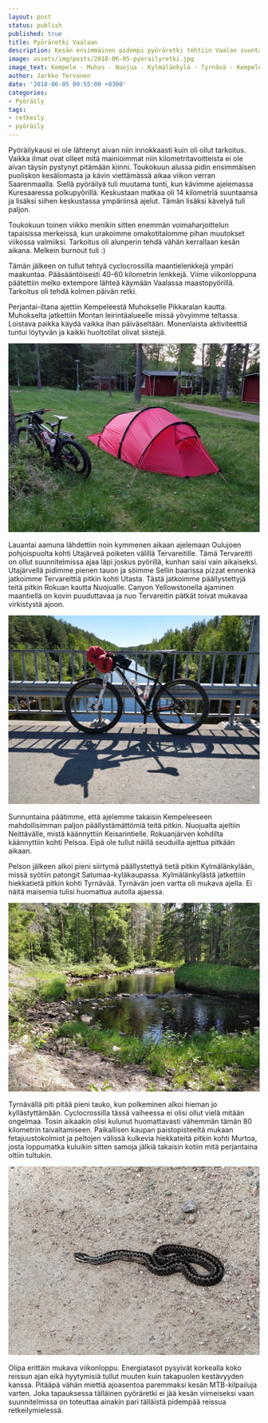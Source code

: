 ```yaml
---
layout: post
status: publish
published: true
title: Pyöräretki Vaalaan
description: Kesän ensimmäinen pidempi pyöräretki tehtiin Vaalan suuntaan. Asfalttia pitkin Vaalaan ja hiekkateitä pitkin takaisin kotiin.
image: assets/img/posts/2018-06-05-pyorailyretki.jpg
image_text: Kempele - Muhos - Nuojua - Kylmälänkylä - Tyrnävä - Kempele -pyöräretki
author: Jarkko Tervonen
date: '2018-06-05 09:55:00 +0300'
categories:
- Pyöräily
tags:
- retkeily
- pyöräily
---
```

Pyöräilykausi ei ole lähtenyt aivan niin innokkaasti kuin oli ollut tarkoitus. Vaikka ilmat ovat olleet mitä mainioimmat niin kilometritavoitteista ei ole aivan täysin pystynyt pitämään kiinni. Toukokuun alussa pidin ensimmäisen puoliskon kesälomasta ja kävin viettämässä aikaa viikon verran Saarenmaalla. Siellä pyöräilyä tuli muutama tunti, kun kävimme ajelemassa Kuresaaressa polkupyörillä. Keskustaan matkaa oli 14 kilometriä suuntaansa ja lisäksi siihen keskustassa ympäriinsä ajelut. Tämän lisäksi kävelyä tuli paljon.

<!-- more -->

Toukokuun toinen viikko menikin sitten enemmän voimaharjoittelun tapaisissa merkeissä, kun urakoimme omakotitalomme pihan muutokset viikossa valmiiksi. Tarkoitus oli alunperin tehdä vähän kerrallaan kesän aikana. Melkein burnout tuli :)

Tämän jälkeen on tullut tehtyä cyclocrossilla maantielenkkejä ympäri maakuntaa. Pääsääntöisesti 40-60 kilometrin lenkkejä. Viime viikonloppuna päätettiin melko extempore lähteä käymään Vaalassa maastopyörillä. Tarkoitus oli tehdä kolmen päivän retki.

Perjantai-iltana ajettiin Kempeleestä Muhokselle Pikkaralan kautta. Muhokselta jatkettiin Montan leirintäalueelle missä yövyimme teltassa. Loistava paikka käydä vaikka ihan päiväseltään. Monenlaista aktiviteettiä tuntui löytyvän ja kaikki huoltotilat olivat siistejä.

<img alt="Teltta valmiina Montan leirintäalueella" src="/assets/img/posts/2018-06-05-montta-teltta.jpg" />

Lauantai aamuna lähdettiin noin kymmenen aikaan ajelemaan Oulujoen pohjoispuolta kohti Utajärveä poiketen välillä Tervareitille. Tämä Tervareitti on ollut suunnitelmissa ajaa läpi joskus pyörillä, kunhan saisi vain aikaiseksi. Utajärvellä pidimme pienen tauon ja söimme Sellin baarissa pizzat ennenkä jatkoimme Tervareittiä pitkin kohti Utasta. Tästä jatkoimme päällystettyjä teitä pitkin Rokuan kautta Nuojualle. Canyon Yellowstonella ajaminen maantiellä on kovin puuduttavaa ja nuo Tervareitin pätkät toivat mukavaa virkistystä ajoon.

<img alt="Oulujoki Utajärven kohdalla" src="/assets/img/posts/2018-06-05-utajarvi-oulujoki.jpg" />

Sunnuntaina päätimme, että ajelemme takaisin Kempeleeseen mahdollisimman paljon päällystämättömiä teitä pitkin. Nuojualta ajeltiin Neittävälle, mistä käännyttiin Keisarintielle. Rokuanjärven kohdilta käännyttiin kohti Pelsoa. Eipä ole tullut näillä seuduilla ajettua pitkään aikaan.

Pelson jälkeen alkoi pieni siirtymä päällystettyä tietä pitkin Kylmälänkylään, missä syötiin patongit Satumaa-kyläkaupassa. Kylmälänkylästä jatkettiin hiekkatietä pitkin kohti Tyrnävää. Tyrnävän joen vartta oli mukava ajella. Ei näitä maisemia tulisi huomattua autolla ajaessa.

<img alt="Tyrnäväjoki Kylmälänkylä - Tyrnävä tien varrella"
  src="/assets/img/posts/2018-06-05-tyrnavajoki.jpg" />

Tyrnävällä piti pitää pieni tauko, kun polkeminen alkoi hieman jo kyllästyttämään. Cyclocrossilla tässä vaiheessa ei olisi ollut vielä mitään ongelmaa. Tosin aikaakin olisi kulunut huomattavasti vähemmän tämän 80 kilometrin taivaltamiseen. Paikallisen kaupan paistopisteeltä mukaan fetajuustokolmiot ja peltojen välissä kulkevia hiekkateitä pitkin kohti Murtoa, josta loppumatka kuluikin sitten samoja jälkiä takaisin kotiin mitä perjantaina oltiin tultukin.

<img alt="Kyykäärmeitä näkyi paljon reitin varrella" src="/assets/img/posts/2018-06-05-kyykaarme.jpg" />

Olipa erittäin mukava viikonloppu. Energiatasot pysyivät korkealla koko reissun ajan eikä hyytymisiä tullut muuten kuin takapuolen kestävyyden kanssa. Pitääpä vähän miettiä ajoasentoa paremmaksi kesän MTB-kilpailuja varten. Joka tapauksessa tälläinen pyöräretki ei jää kesän viimeiseksi vaan suunnitelmissa on toteuttaa ainakin pari tälläistä pidempää reissua retkeilymielessä.
